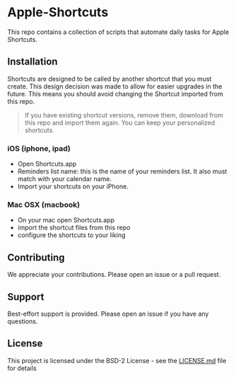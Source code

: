 # Apple-Shortcuts

This repo contains a collection of scripts that automate daily tasks for Apple Shortcuts.

## Installation

Shortcuts are designed to be called by another shortcut that you must create. This design decision was made to allow for easier upgrades in the future. This means you should avoid changing the Shortcut imported from this repo.

> If you have existing shortcut versions, remove them, download from this repo and import them again. You can keep your personalized shortcuts.

### iOS (iphone, ipad)

- Open Shortcuts.app
- Reminders list name: this is the name of your reminders list. It also must match with your calendar name.
- Import your shortcuts on your iPhone.

### Mac OSX (macbook)

- On your mac open Shortcuts.app
- import the shortcut files from this repo
- configure the shortcuts to your liking

## Contributing

We appreciate your contributions. Please open an issue or a pull request.

## Support

Best-effort support is provided. Please open an issue if you have any questions.

## License

This project is licensed under the BSD-2 License - see the [LICENSE.md](LICENSE.md) file for details